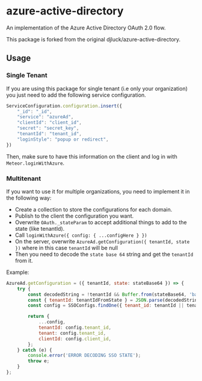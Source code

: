 # azure-active-directory

An implementation of the Azure Active Directory OAuth 2.0 flow.

This package is forked from the original djluck/azure-active-directory.

## Usage

### Single Tenant
If you are using this package for single tenant (i.e only your organization) you just need to add
the following service configuration.

```js
ServiceConfiguration.configuration.insert({
    "_id": "_id",
    "service": "azureAd",
    "clientId": "client_id",
    "secret": "secret_key",
    "tenantId": "tenant_id",
    "loginStyle": "popup or redirect",
})
```

Then, make sure to have this information on the client and log in with `Meteor.loginWithAzure`.

### Multitenant
If you want to use it for multiple organizations, you need to implement it in the following way:

- Create a collection to store the configurations for each domain.
- Publish to the client the configuration you want.
- Overwrite `OAuth._stateParam` to accept additional things to add to the state (like tenantId).
- Call `loginWithAzure({ config: { ...configHere } })`
- On the server, overwrite `AzureAd.getConfiguration({ tenantId, state })` where in this case `tenantId` will be null
- Then you need to decode the `state base 64` string and get the `tenantId` from it.

Example: 
```js
AzureAd.getConfiguration = ({ tenantId, state: stateBase64 }) => {
    try {
        const decodedString = !tenantId && Buffer.from(stateBase64, 'base64').toString('utf-8');
        const { tenantId: tenantIdFromState } = JSON.parse(decodedString);
        const config = SSOConfigs.findOne({ tenant_id: tenantId || tenantIdFromState });

        return {
            ...config,
            tenantId: config.tenant_id,
            tenant: config.tenant_id,
            clientId: config.client_id,
        };
    } catch (e) {
        console.error('ERROR DECODING SSO STATE');
        throw e;
    }
};
```
